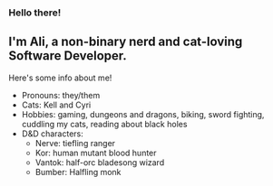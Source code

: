 ### Hello there!
## I'm Ali, a non-binary nerd and cat-loving Software Developer.

Here's some info about me!

- Pronouns: they/them
- Cats: Kell and Cyri
- Hobbies: gaming, dungeons and dragons, biking, sword fighting, cuddling my cats, reading about black holes
- D&D characters: 
    - Nerve: tiefling ranger
    - Kor: human mutant blood hunter
    - Vantok: half-orc bladesong wizard
    - Bumber: Halfling monk

<!--
**aliwojo/aliwojo** is a ✨ _special_ ✨ repository because its `README.md` (this file) appears on your GitHub profile.

Here are some ideas to get you started:

- 🔭 I’m currently working on ...
- 🌱 I’m currently learning ...
- 👯 I’m looking to collaborate on ...
- 🤔 I’m looking for help with ...
- 💬 Ask me about ...
- 📫 How to reach me: ...
- 😄 Pronouns: ...
- ⚡ Fun fact: ...
-->
